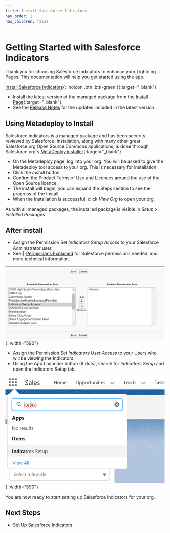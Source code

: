 ```yaml
---
title: Install Salesforce Indicators
nav_order: 2
has_children: false
---
```

# Getting Started with Salesforce Indicators

Thank you for choosing Salesforce Indicators to enhance your Lightning Pages! This documentation will help you get started using the app.

[Install Salesforce Indicators](https://install.salesforce.org/products/indicators/latest){: .noicon .btn .btn-green }{:target="_blank"}

* Install the latest version of the managed package from the [Install Page](https://install.salesforce.org/products/indicators/latest){:target="_blank"}. 
* See the [Release Notes](../release-notes) for the updates included in the latest version.

## Using Metadeploy to Install

Salesforce Indicators is a managed package and has been security reviewed by Salesforce. Installation, along with many other great Salesforce.org Open Source Commons applications, is done through Salesforce.org's [MetaDeploy installer](https://github.com/SFDO-Tooling/MetaDeploy){:target="_blank"}.

* On the Metadeploy page, log into your org. You will be asked to give the Metadeploy tool access to your org. This is necessary for installation. 
* Click the *Install* button.
* Confirm the Product Terms of Use and Licences around the use of the Open Source licence. 
* The install will begin, you can expand the Steps section to see the progress of the Install. 
* When the Installation is successful, click *View Org* to open your org. 

As with all managed packages, the installed package is visible in *Setup* > *Installed Packages*.

## After install

* Assign the Permission Set *Indicators Setup Access* to your Salesforce Administrator user.
* See 📘 [Permissions Explained](../Permissions-Explained) for Salesforce permissions needed, and more technical information.

![Assign Permission Set](../images/setup/AssignPermissionSet.png){: width="590"}

* Assign the Permission Set *Indicators User Access* to your Users who will be viewing the Indicators. 
* Using the App Launcher button (9 dots), search for *Indicators Setup* and open the Indicators Setup tab. 

![Open Indicators Setup](../images/setup/OpenIndicatorsSetup.png){: width="590"}

You are now ready to start setting up Salesforce Indicators for your org.

## Next Steps

* [Set Up Salesforce Indicators](../setup-salesforce-indicators) 
